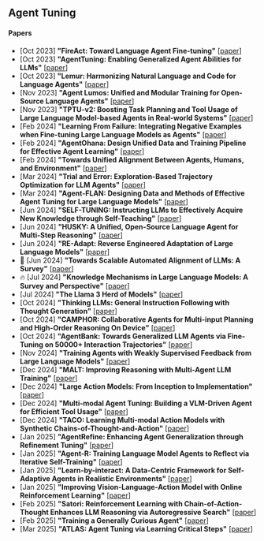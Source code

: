 ## Agent Tuning
#### Papers
* [Oct 2023] **"FireAct: Toward Language Agent Fine-tuning"** [[paper](https://arxiv.org/abs/2310.05915)]
* [Oct 2023] **"AgentTuning: Enabling Generalized Agent Abilities for LLMs"** [[paper](https://arxiv.org/abs/2310.12823)]
* [Oct 2023] **"Lemur: Harmonizing Natural Language and Code for Language Agents"** [[paper](https://arxiv.org/abs/2310.06830)]
* [Nov 2023] **"Agent Lumos: Unified and Modular Training for Open-Source Language Agents"** [[paper](https://arxiv.org/abs/2311.05657)]
* [Nov 2023] **"TPTU-v2: Boosting Task Planning and Tool Usage of Large Language Model-based Agents in Real-world Systems"** [[paper](https://arxiv.org/abs/2311.11315)]
* [Feb 2024] **"Learning From Failure: Integrating Negative Examples when Fine-tuning Large Language Models as Agents"** [[paper](https://arxiv.org/abs/2402.11651)]
* [Feb 2024] **"AgentOhana: Design Unified Data and Training Pipeline for Effective Agent Learning"** [[paper](https://arxiv.org/abs/2402.15506)]
* [Feb 2024] **"Towards Unified Alignment Between Agents, Humans, and Environment"** [[paper](https://arxiv.org/abs/2402.07744)]
* [Mar 2024] **"Trial and Error: Exploration-Based Trajectory Optimization for LLM Agents"** [[paper](https://arxiv.org/abs/2403.02502)]
* [Mar 2024] **"Agent-FLAN: Designing Data and Methods of Effective Agent Tuning for Large Language Models"** [[paper](https://arxiv.org/abs/2403.12881)]
* [Jun 2024] **"SELF-TUNING: Instructing LLMs to Effectively Acquire New Knowledge through Self-Teaching"** [[paper](https://arxiv.org/abs/2406.06326)]
* [Jun 2024] **"HUSKY: A Unified, Open-Source Language Agent for Multi-Step Reasoning"** [[paper](https://arxiv.org/abs/2406.06469)]
* [Jun 2024] **"RE-Adapt: Reverse Engineered Adaptation of Large Language Models"** [[paper](https://arxiv.org/abs/2405.15007)]
* 📖 [Jun 2024] **"Towards Scalable Automated Alignment of LLMs: A Survey"** [[paper](https://arxiv.org/abs/2406.01252)]
* 🔥 [Jul 2024] **"Knowledge Mechanisms in Large Language Models: A Survey and Perspective"** [[paper](https://arxiv.org/abs/2407.15017)]
* [Jul 2024] **"The Llama 3 Herd of Models"** [[paper](https://arxiv.org/abs/2407.21783)]
* [Oct 2024] **"Thinking LLMs: General Instruction Following with Thought Generation"** [[paper](https://arxiv.org/abs/2410.10630)]
* [Oct 2024] **"CAMPHOR: Collaborative Agents for Multi-input Planning and High-Order Reasoning On Device"** [[paper](https://arxiv.org/abs/2410.09407)]
* [Oct 2024] **"AgentBank: Towards Generalized LLM Agents via Fine-Tuning on 50000+ Interaction Trajectories"** [[paper](https://arxiv.org/abs/2410.07706)]
* [Nov 2024] **"Training Agents with Weakly Supervised Feedback from Large Language Models"** [[paper](https://arxiv.org/abs/2411.19547)]
* [Dec 2024] **"MALT: Improving Reasoning with Multi-Agent LLM Training"** [[paper](https://arxiv.org/abs/2412.01928)]
* [Dec 2024] **"Large Action Models: From Inception to Implementation"** [[paper](https://arxiv.org/abs/2412.10047)]
* [Dec 2024] **"Multi-modal Agent Tuning: Building a VLM-Driven Agent for Efficient Tool Usage"** [[paper](https://arxiv.org/abs/2412.15606)]
* [Dec 2024] **"TACO: Learning Multi-modal Action Models with Synthetic Chains-of-Thought-and-Action"** [[paper](https://arxiv.org/abs/2412.05479)]
* [Jan 2025] **"AgentRefine: Enhancing Agent Generalization through Refinement Tuning"** [[paper](https://arxiv.org/abs/2501.01702)]
* [Jan 2025] **"Agent-R: Training Language Model Agents to Reflect via Iterative Self-Training"** [[paper](https://arxiv.org/abs/2501.11425)]
* [Jan 2025] **"Learn-by-interact: A Data-Centric Framework for Self-Adaptive Agents in Realistic Environments"** [[paper](https://arxiv.org/abs/2501.10893)]
* [Jan 2025] **"Improving Vision-Language-Action Model with Online Reinforcement Learning"** [[paper](https://arxiv.org/abs/2501.16664)]
* [Feb 2025] **"Satori: Reinforcement Learning with Chain-of-Action-Thought Enhances LLM Reasoning via Autoregressive Search"** [[paper](https://arxiv.org/abs/2502.02508)]
* [Feb 2025] **"Training a Generally Curious Agent"** [[paper](https://arxiv.org/abs/2502.17543)]
* [Mar 2025] **"ATLAS: Agent Tuning via Learning Critical Steps"** [[paper](https://arxiv.org/abs/2503.02197)]
